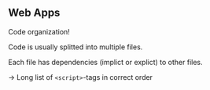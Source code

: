 ## Web Apps

Code organization!

Code is usually splitted into multiple files.

Each file has dependencies (implict or explict) to other files.

→ Long list of `<script>`-tags in correct order